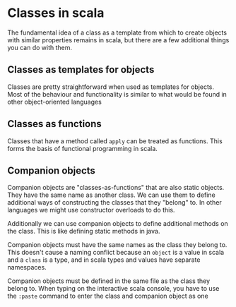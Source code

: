 # Classes in scala
The fundamental idea of a class as a template from which to create objects with similar properties remains in scala, but there are a few additional things you can do with them.
## Classes as templates for objects
Classes are pretty straightforward when used as templates for objects. Most of the behaviour and functionality is similar to what would be found in other object-oriented languages
## Classes as functions
Classes that have a method called `apply` can be treated as functions. This forms the basis of functional programming in scala.
## Companion objects
Companion objects are "classes-as-functions" that are also static objects. They have the same name as another class. We can use them to define additional ways of constructing the classes that they "belong" to. In other languages we might use constructor overloads to do this.

Additionally we can use companion objects to define additional methods on the class. This is like defining static methods in java.

Companion objects must have the same names as the class they belong to. This doesn't cause a naming conflict because an `object` is a value in scala and a `class` is a type, and in scala types and values have separate namespaces.

Companion objects must be defined in the same file as the class they belong to. When typing on the interactive scala console, you have to use the `:paste` command to enter the class and companion object as one